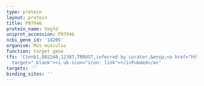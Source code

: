 ```yaml
---
type: protein
layout: protein
title: P97946
protein_name: Vegfd
uniprot_accession: P97946
ncbi_gene_id: '14205'
organism: Mus musculus
function: target gene
tfs: 'Ctnnb1,Q02248,12387,TRRUST,inferred by curator,&ensp;<a href="https://www.ncbi.nlm.nih.gov/pubmed/?term=12920128%5Buid%5D"
  target="_blank"><i uk-icon="icon: link"></i>Pubmed</a>'
targets: ''
binding_sites: ''
---
```

